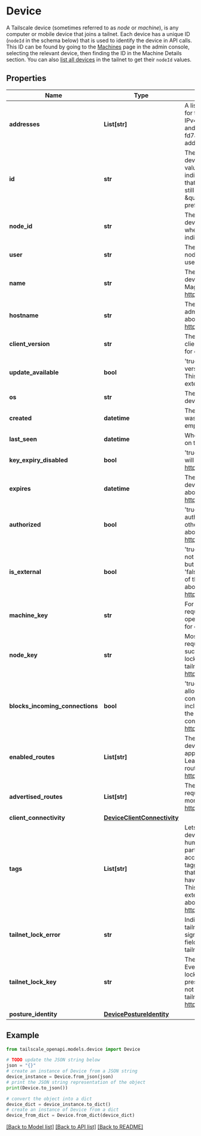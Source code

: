 # Device

A Tailscale device (sometimes referred to as *node* or *machine*), is any computer or mobile device that joins a tailnet.  Each device has a unique ID (`nodeId` in the schema below) that is used to identify the device in API calls. This ID can be found by going to the [Machines](https://login.tailscale.com/admin/machines) page in the admin console, selecting the relevant device, then finding the ID in the Machine Details section. You can also [list all devices](#tag/devices/get/tailnet/{tailnet}/devices) in the tailnet to get their `nodeId` values. 

## Properties

Name | Type | Description | Notes
------------ | ------------- | ------------- | -------------
**addresses** | **List[str]** | A list of Tailscale IP addresses for the device, including both IPv4 (formatted as 100.x.y.z) and IPv6 (formatted as fd7a:115c:a1e0:a:b:c:d:e) addresses.  | [optional] 
**id** | **str** | The legacy identifier for a device; you can supply this value wherever {deviceId} is indicated in the endpoint. Note that although \&quot;id\&quot; is still accepted, \&quot;nodeId\&quot; is preferred.  | [optional] 
**node_id** | **str** | The preferred identifier for a device; supply this value wherever {deviceId} is indicated in the endpoint.  | [optional] 
**user** | **str** | The user who registered the node. For untagged nodes,  this user is the device owner.  | [optional] 
**name** | **str** | The MagicDNS name of the device. Learn more about MagicDNS at https://tailscale.com/kb/1081/.  | [optional] 
**hostname** | **str** | The machine name in the admin console. Learn more about machine names at https://tailscale.com/kb/1098/.  | [optional] 
**client_version** | **str** | The version of the Tailscale client software; this is empty for external devices.  | [optional] 
**update_available** | **bool** | &#39;true&#39; if a Tailscale client version upgrade is available. This value is empty for external devices.  | [optional] 
**os** | **str** | The operating system that the device is running.  | [optional] 
**created** | **datetime** | The date on which the device was added to the tailnet; this is empty for external devices.  | [optional] 
**last_seen** | **datetime** | When device was last active on the tailnet.  | [optional] 
**key_expiry_disabled** | **bool** | &#39;true&#39; if the keys for the device will not expire. Learn more at https://tailscale.com/kb/1028/.  | [optional] 
**expires** | **datetime** | The expiration date of the device&#39;s auth key. Learn more about key expiry at https://tailscale.com/kb/1028/.  | [optional] 
**authorized** | **bool** | &#39;true&#39; if the device has been authorized to join the tailnet; otherwise, &#39;false&#39;. Learn more about device authorization at https://tailscale.com/kb/1099/.  | [optional] 
**is_external** | **bool** | &#39;true&#39;, indicates that a device is not a member of the tailnet, but is shared in to the tailnet; if &#39;false&#39;, the device is a member of the tailnet. Learn more about node sharing at https://tailscale.com/kb/1084/.  | [optional] 
**machine_key** | **str** | For internal use and is not required for any API operations. This value is empty for external devices.  | [optional] 
**node_key** | **str** | Mostly for internal use, required for select operations, such as adding a node to a locked tailnet. Learn about tailnet locks at https://tailscale.com/kb/1226/.  | [optional] 
**blocks_incoming_connections** | **bool** | &#39;true&#39; if the device is not allowed to accept any connections over Tailscale, including pings. Learn more in the \&quot;Allow incoming connections\&quot; section of https://tailscale.com/kb/1072/.  | [optional] 
**enabled_routes** | **List[str]** | The subnet routes for this device that have been approved by a tailnet admin. Learn more about subnet routes at https://tailscale.com/kb/1019/.  | [optional] 
**advertised_routes** | **List[str]** | The subnets this device requests to expose. Learn more about subnet routes at https://tailscale.com/kb/1019/.  | [optional] 
**client_connectivity** | [**DeviceClientConnectivity**](DeviceClientConnectivity.md) |  | [optional] 
**tags** | **List[str]** | Lets you assign an identity to a device that is separate from human users, and use it as part of an ACL to restrict access. Once a device is tagged, the tag is the owner of that device. A single node can have multiple tags assigned. This value is empty for external devices. Learn more about tags at https://tailscale.com/kb/1068/.  | [optional] 
**tailnet_lock_error** | **str** | Indicates an issue with the tailnet lock node-key signature on this device. This field is only populated when tailnet lock is enabled.  | [optional] 
**tailnet_lock_key** | **str** | The node&#39;s tailnet lock key. Every node generates a tailnet lock key (so the value will be present) even if tailnet lock is not enabled. Learn more about tailnet lock at https://tailscale.com/kb/1226/.  | [optional] 
**posture_identity** | [**DevicePostureIdentity**](DevicePostureIdentity.md) |  | [optional] 

## Example

```python
from tailscale_openapi.models.device import Device

# TODO update the JSON string below
json = "{}"
# create an instance of Device from a JSON string
device_instance = Device.from_json(json)
# print the JSON string representation of the object
print(Device.to_json())

# convert the object into a dict
device_dict = device_instance.to_dict()
# create an instance of Device from a dict
device_from_dict = Device.from_dict(device_dict)
```
[[Back to Model list]](../README.md#documentation-for-models) [[Back to API list]](../README.md#documentation-for-api-endpoints) [[Back to README]](../README.md)


